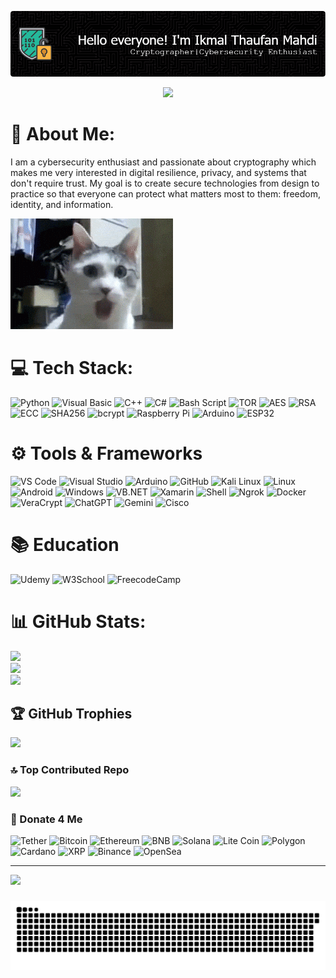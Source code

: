 ![ElfnnXI](img/github-header-image.png)

<div align="center">
  <img src="https://profile-counter.glitch.me/ElfnnXI/count.svg?"  />
</div>

# 💫 About Me:
I am a cybersecurity enthusiast and passionate about cryptography which makes me very interested in digital resilience, privacy, and systems that don't require trust.  My goal is to create secure technologies from design to practice so that everyone can protect what matters most to them: freedom, identity, and information.

![Creativity](img/cat.gif)

# 💻 Tech Stack:
![Python](https://img.shields.io/badge/python-3670A0?style=for-the-badge&logo=python&logoColor=ffdd54) ![Visual Basic](https://img.shields.io/badge/Visual%20Basic-68217A?style=for-the-badge&logo=visual-basic&logoColor=white) ![C++](https://img.shields.io/badge/c++-%2300599C.svg?style=for-the-badge&logo=c%2B%2B&logoColor=white) ![C#](https://img.shields.io/badge/c%23-%23239120.svg?style=for-the-badge&logo=csharp&logoColor=white) ![Bash Script](https://img.shields.io/badge/bash_script-%23121011.svg?style=for-the-badge&logo=gnu-bash&logoColor=white) 
![TOR](https://img.shields.io/badge/tor-%237E4798.svg?style=for-the-badge&logo=tor-project&logoColor=white) ![AES](https://img.shields.io/badge/-AES-1565C0?style=for-the-badge&logo=gnuprivacyguard&logoColor=white) ![RSA](https://img.shields.io/badge/-RSA-283593?style=for-the-badge&logo=gnuprivacyguard&logoColor=white) ![ECC](https://img.shields.io/badge/-ECC-4527A0?style=for-the-badge&logo=gnuprivacyguard&logoColor=white) ![SHA256](https://img.shields.io/badge/-SHA256-00838F?style=for-the-badge&logo=gnuprivacyguard&logoColor=white) ![bcrypt](https://img.shields.io/badge/-bcrypt-4E342E?style=for-the-badge&logo=gnuprivacyguard&logoColor=white)
![Raspberry Pi](https://img.shields.io/badge/-Raspberry_Pi-C51A4A?style=for-the-badge&logo=Raspberry-Pi) ![Arduino](https://img.shields.io/badge/-Arduino-00979D?style=for-the-badge&logo=Arduino&logoColor=white) ![ESP32](https://img.shields.io/badge/-ESP32-FF6F00?style=for-the-badge&logo=espressif&logoColor=white)

# ⚙️ Tools & Frameworks
![VS Code](https://img.shields.io/badge/Visual_Studio_Code-0078D4?style=for-the-badge&logo=visual%20studio%20code&logoColor=white) ![Visual Studio](https://img.shields.io/badge/Visual_Studio-5C2D91?style=for-the-badge&logo=visual%20studio&logoColor=white) ![Arduino](https://img.shields.io/badge/Arduino_IDE-00979D?style=for-the-badge&logo=arduino&logoColor=white) ![GitHub](https://img.shields.io/badge/github-%23121011.svg?style=for-the-badge&logo=github&logoColor=white)
![Kali Linux](https://img.shields.io/badge/-Kali%20Linux-008BB9?style=for-the-badge&logo=kalilinux&logoColor=white) ![Linux](https://img.shields.io/badge/-Linux-FCC624?style=for-the-badge&logo=linux&logoColor=black) ![Android](https://img.shields.io/badge/-Android(Java/Kotlin)-3DDC84?style=for-the-badge&logo=android&logoColor=white) ![Windows](https://img.shields.io/badge/-Windows-0078D6?style=for-the-badge&logo=windows&logoColor=white) 
![VB.NET](https://img.shields.io/badge/.NET-512BD4?style=for-the-badge&logo=dotnet&logoColor=whit)  ![Xamarin](https://img.shields.io/badge/-Xamarin-0073C7?style=for-the-badge&logo=Xamarin&logoColor=white) ![Shell](https://img.shields.io/badge/Shell_Script-121011?style=for-the-badge&logo=gnu-bash&logoColor=white) ![Ngrok](https://img.shields.io/badge/ngrok-140648?style=for-the-badge&logo=Ngrok&logoColor=white) ![Docker](https://img.shields.io/badge/Docker-2CA5E0?style=for-the-badge&logo=docker&logoColor=white) 
![VeraCrypt](https://img.shields.io/badge/-VeraCrypt-2E7D32?style=for-the-badge&logo=veracrypt&logoColor=white) ![ChatGPT](https://img.shields.io/badge/ChatGPT-74aa9c?style=for-the-badge&logo=openai&logoColor=white) ![Gemini](https://img.shields.io/badge/Google%20Gemini-8E75B2?style=for-the-badge&logo=googlegemini&logoColor=white) ![Cisco](https://img.shields.io/badge/-Cisco-00BCEF?style=for-the-badge&logo=cisco&logoColor=white) 


# 📚 Education
![Udemy](https://img.shields.io/badge/Udemy-7965C1?style=for-the-badge&logo=Udemy&logoColor=white) ![W3School](https://img.shields.io/badge/W3Schools-04AA6D?style=for-the-badge&logo=W3Schools&logoColor=white) ![FreecodeCamp](https://img.shields.io/badge/freecodecamp-27273D?style=for-the-badge&logo=freecodecamp&logoColor=white)

# 📊 GitHub Stats:
![](https://github-readme-stats.vercel.app/api?username=ElfnnXI&theme=tokyonight&hide_border=false&include_all_commits=true&count_private=false)<br/>
![](https://nirzak-streak-stats.vercel.app/?user=ElfnnXI&theme=tokyonight&hide_border=false)<br/>
![](https://github-readme-stats.vercel.app/api/top-langs/?username=ElfnnXI&theme=tokyonight&hide_border=false&include_all_commits=true&count_private=false&layout=compact)

## 🏆 GitHub Trophies
![](https://github-profile-trophy.vercel.app/?username=ElfnnXI&theme=radical&no-frame=false&no-bg=false&margin-w=4)

### 🔝 Top Contributed Repo
![](https://github-contributor-stats.vercel.app/api?username=ElfnnXI&limit=5&theme=radical&combine_all_yearly_contributions=true)

### 💸 Donate 4 Me
![Tether](https://img.shields.io/badge/tether-168363?style=for-the-badge&logo=tether&logoColor=white) ![Bitcoin](https://img.shields.io/badge/Bitcoin-F7931A?style=for-the-badge&logo=bitcoin&logoColor=white) ![Ethereum](https://img.shields.io/badge/Ethereum-0065F8?style=for-the-badge&logo=Ethereum&logoColor=white) ![BNB](https://img.shields.io/badge/BNB-F3BA2F?style=for-the-badge&logo=binance&logoColor=white) ![Solana](https://img.shields.io/badge/Solana-000?style=for-the-badge&logo=Solana&logoColor=9945FF) 
![Lite Coin](https://img.shields.io/badge/Litecoin-687FE5?style=for-the-badge&logo=Litecoin&logoColor=white) ![Polygon](https://img.shields.io/badge/Polygon-8247E5?style=for-the-badge&logo=polygon&logoColor=white) ![Cardano](https://img.shields.io/badge/Cardano-0033AD?style=for-the-badge&logo=cardano&logoColor=white) ![XRP](https://img.shields.io/badge/XRP-000?style=for-the-badge&logo=ripple&logoColor=white)
![Binance](https://img.shields.io/badge/Binance-FCD535?style=for-the-badge&logo=binance&logoColor=000) ![OpenSea](https://img.shields.io/badge/OpenSea-%232081E2.svg?style=for-the-badge&logo=opensea&logoColor=white) 

---
[![](https://visitcount.itsvg.in/api?id=ElfnnXI&icon=0&color=0)](https://visitcount.itsvg.in)

<!-- Proudly created with GPRM ( https://gprm.itsvg.in ) -->

###

<img src="https://raw.githubusercontent.com/ElfnnXI/ElfnnXI/output/snake.svg" alt="Snake animation" />

###
